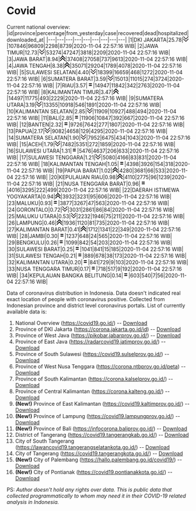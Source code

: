 # Covid
Current national overview:
|id|province|percentage|from_yesterday|case|recovered|dead|hospitalized|downloaded_at|
|---|---|---|---|---|---|---|---|---|
|1|DKI JAKARTA|25.78|![down](https://github.com/ariefrachmannn/covid/raw/master/img/rsz_down.png)|107846|96809|2298|8739|2020-11-04 22:57:16 WIB|
|2|JAWA TIMUR|12.73|![down](https://github.com/ariefrachmannn/covid/raw/master/img/rsz_down.png)|53274|47247|3818|2209|2020-11-04 22:57:16 WIB|
|3|JAWA BARAT|8.94|![up](https://github.com/ariefrachmannn/covid/raw/master/img/rsz_img_186982.png)|37408|27058|737|9613|2020-11-04 22:57:16 WIB|
|4|JAWA TENGAH|8.38|![up](https://github.com/ariefrachmannn/covid/raw/master/img/rsz_img_186982.png)|35071|29204|1789|4078|2020-11-04 22:57:16 WIB|
|5|SULAWESI SELATAN|4.40|![down](https://github.com/ariefrachmannn/covid/raw/master/img/rsz_down.png)|18399|16659|468|1272|2020-11-04 22:57:16 WIB|
|6|SUMATERA BARAT|3.59|![down](https://github.com/ariefrachmannn/covid/raw/master/img/rsz_down.png)|15013|11015|274|3724|2020-11-04 22:57:16 WIB|
|7|RIAU|3.57|![equal](https://github.com/ariefrachmannn/covid/raw/master/img/rsz_equal.png)|14947|11842|342|2763|2020-11-04 22:57:16 WIB|
|8|KALIMANTAN TIMUR|3.47|![up](https://github.com/ariefrachmannn/covid/raw/master/img/rsz_img_186982.png)|14497|11775|493|2229|2020-11-04 22:57:16 WIB|
|9|SUMATERA UTARA|3.19|![down](https://github.com/ariefrachmannn/covid/raw/master/img/rsz_down.png)|13355|10918|546|1891|2020-11-04 22:57:16 WIB|
|10|KALIMANTAN SELATAN|2.85|![down](https://github.com/ariefrachmannn/covid/raw/master/img/rsz_down.png)|11909|10927|488|494|2020-11-04 22:57:16 WIB|
|11|BALI|2.85|![equal](https://github.com/ariefrachmannn/covid/raw/master/img/rsz_equal.png)|11906|10847|392|667|2020-11-04 22:57:16 WIB|
|12|BANTEN|2.32|![equal](https://github.com/ariefrachmannn/covid/raw/master/img/rsz_equal.png)|9726|7642|277|1807|2020-11-04 22:57:16 WIB|
|13|PAPUA|2.17|![down](https://github.com/ariefrachmannn/covid/raw/master/img/rsz_down.png)|9082|4658|129|4295|2020-11-04 22:57:16 WIB|
|14|SUMATERA SELATAN|1.90|![down](https://github.com/ariefrachmannn/covid/raw/master/img/rsz_down.png)|7952|6475|434|1043|2020-11-04 22:57:16 WIB|
|15|ACEH|1.79|![down](https://github.com/ariefrachmannn/covid/raw/master/img/rsz_down.png)|7482|5351|272|1859|2020-11-04 22:57:16 WIB|
|16|SULAWESI UTARA|1.31|![equal](https://github.com/ariefrachmannn/covid/raw/master/img/rsz_equal.png)|5476|4637|206|633|2020-11-04 22:57:16 WIB|
|17|SULAWESI TENGGARA|1.21|![down](https://github.com/ariefrachmannn/covid/raw/master/img/rsz_down.png)|5080|4166|83|831|2020-11-04 22:57:16 WIB|
|18|KALIMANTAN TENGAH|1.05|![equal](https://github.com/ariefrachmannn/covid/raw/master/img/rsz_equal.png)|4398|3926|154|318|2020-11-04 22:57:16 WIB|
|19|PAPUA BARAT|1.02|![up](https://github.com/ariefrachmannn/covid/raw/master/img/rsz_img_186982.png)|4280|3681|66|533|2020-11-04 22:57:16 WIB|
|20|KEPULAUAN RIAU|0.98|![up](https://github.com/ariefrachmannn/covid/raw/master/img/rsz_img_186982.png)|4110|2775|96|1239|2020-11-04 22:57:16 WIB|
|21|NUSA TENGGARA BARAT|0.96|![equal](https://github.com/ariefrachmannn/covid/raw/master/img/rsz_equal.png)|4016|3295|222|499|2020-11-04 22:57:16 WIB|
|22|DAERAH ISTIMEWA YOGYAKARTA|0.94|![up](https://github.com/ariefrachmannn/covid/raw/master/img/rsz_img_186982.png)|3932|3231|95|606|2020-11-04 22:57:16 WIB|
|23|MALUKU|0.93|![equal](https://github.com/ariefrachmannn/covid/raw/master/img/rsz_equal.png)|3877|3267|47|563|2020-11-04 22:57:16 WIB|
|24|GORONTALO|0.72|![down](https://github.com/ariefrachmannn/covid/raw/master/img/rsz_down.png)|3031|2861|86|84|2020-11-04 22:57:16 WIB|
|25|MALUKU UTARA|0.53|![down](https://github.com/ariefrachmannn/covid/raw/master/img/rsz_down.png)|2232|1946|75|211|2020-11-04 22:57:16 WIB|
|26|LAMPUNG|0.46|![up](https://github.com/ariefrachmannn/covid/raw/master/img/rsz_img_186982.png)|1936|1120|81|735|2020-11-04 22:57:16 WIB|
|27|KALIMANTAN BARAT|0.41|![up](https://github.com/ariefrachmannn/covid/raw/master/img/rsz_img_186982.png)|1712|1341|22|349|2020-11-04 22:57:16 WIB|
|28|JAMBI|0.30|![equal](https://github.com/ariefrachmannn/covid/raw/master/img/rsz_equal.png)|1237|648|24|565|2020-11-04 22:57:16 WIB|
|29|BENGKULU|0.26|![equal](https://github.com/ariefrachmannn/covid/raw/master/img/rsz_equal.png)|1099|842|54|203|2020-11-04 22:57:16 WIB|
|30|SULAWESI BARAT|0.25|![equal](https://github.com/ariefrachmannn/covid/raw/master/img/rsz_equal.png)|1041|841|15|185|2020-11-04 22:57:16 WIB|
|31|SULAWESI TENGAH|0.21|![equal](https://github.com/ariefrachmannn/covid/raw/master/img/rsz_equal.png)|889|678|38|173|2020-11-04 22:57:16 WIB|
|32|KALIMANTAN UTARA|0.20|![equal](https://github.com/ariefrachmannn/covid/raw/master/img/rsz_equal.png)|841|729|9|103|2020-11-04 22:57:16 WIB|
|33|NUSA TENGGARA TIMUR|0.17|![equal](https://github.com/ariefrachmannn/covid/raw/master/img/rsz_equal.png)|718|517|9|192|2020-11-04 22:57:16 WIB|
|34|KEPULAUAN BANGKA BELITUNG|0.14|![equal](https://github.com/ariefrachmannn/covid/raw/master/img/rsz_equal.png)|603|540|7|56|2020-11-04 22:57:16 WIB|

Data of coronavirus distribution in Indonesia. Data doesn't indicated real exact location of people with coronavirus positive. Collected from Indonesian province and district level coronavirus portals. List of currently available data is:
1. National Overview (https://covid19.go.id/) -- [Download](https://www.dropbox.com/s/66ly270fw4y76fx/covid_nasional.csv?dl=0)
2. Province of DKI Jakarta (https://corona.jakarta.go.id/id) -- [Download](https://riwayat-file-covid-19-dki-jakarta-jakartagis.hub.arcgis.com/)
3. Province of West Java (https://pikobar.jabarprov.go.id/) -- [Download](https://www.dropbox.com/s/alg0zp60fylq6cn/covid_jabar.csv?dl=0)
4. Province of East Java (https://radarcovid19.jatimprov.go.id/) -- [Download](https://www.dropbox.com/sh/e7vtgcnl4ckbvr4/AADo9UMRDZvrhHn66qTHZOvNa?dl=0)
5. Province of South Sulawesi (https://covid19.sulselprov.go.id/) -- [Download](https://www.dropbox.com/s/z5ek23lwcztj7z7/covid_sulsel.csv?dl=0)
6. Province of West Nusa Tenggara (https://corona.ntbprov.go.id/peta) -- [Download](https://www.dropbox.com/s/4p2k93n42xx0c00/covid_ntb.csv?dl=0)
7. Province of South Kalimantan (https://corona.kalselprov.go.id/) -- [Download](https://www.dropbox.com/sh/7aa2kvz8lb04pzz/AADH1Oj5oFMw2mp-D3JStPRsa?dl=0)
8. Province of Central Kalimantan (https://corona.kalteng.go.id/) -- [Download](https://www.dropbox.com/s/9q01v5r3ys2ozk4/covid_kalteng.csv?dl=0)
9. **(New!)** Province of East Kalimantan (https://covid19.kaltimprov.go.id/) -- [Download](https://www.dropbox.com/sh/qhpxj532nm80goa/AAB6ek_fp1__ieTR0TFQpfIga?dl=0)
10. **(New!)** Province of Lampung (https://covid19.lampungprov.go.id/) -- [Download](https://www.dropbox.com/s/ecuew6oa9kzwqwx/covid_lampung.csv?dl=0)
11. **(New!)** Province of Bali (https://infocorona.baliprov.go.id/) -- [Download](https://www.dropbox.com/sh/iceiwun4ufttmiu/AAC7dSRMpfTjPI1Lfzw-LeCUa?dl=0)
12. District of Tangerang (https://covid19.tangerangkab.go.id/) -- [Download](https://www.dropbox.com/sh/yxovyy6sy5bnz4p/AACZzVHinisKmz8oQWyQJ3nua?dl=0)
13. City of South Tangerang (https://lawancovid19.tangerangselatankota.go.id/) -- [Download](https://www.dropbox.com/s/zlvxo4ivswdzmle/covid_tangsel.csv?dl=0)
14. City of Tangerang (https://covid19.tangerangkota.go.id/) -- [Download](https://www.dropbox.com/s/e53224kvdrpjzy0/covid_tangkot.csv?dl=0)
15. **(New!)** City of Palembang (https://hallo.palembang.go.id/covid19/) -- [Download](https://www.dropbox.com/sh/oj17bhwhlpjht9e/AABZEG-OiaSaFvikATDx6coEa?dl=0)
16. **(New!)** City of Pontianak (https://covid19.pontianakkota.go.id/) -- [Download](https://www.dropbox.com/sh/66if3y4ly51j4sh/AADQ-zwLGa7Kz4ZzJgDw2-3na?dl=0)

PS: *Author doesn't hold any rights over data. This is public data that collected programmatically to whom may need it in their COVID-19 related analysis in Indonesia.*
